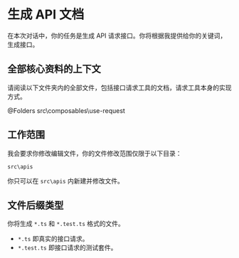 # 生成 API 文档

在本次对话中，你的任务是生成 API 请求接口。你将根据我提供给你的关键词，生成接口。

## 全部核心资料的上下文

请阅读以下文件夹内的全部文件，包括接口请求工具的文档，请求工具本身的实现方式。

@Folders src\composables\use-request

## 工作范围

我会要求你修改编辑文件，你的文件修改范围仅限于以下目录：

`src\apis`

你只可以在 `src\apis` 内新建并修改文件。

## 文件后缀类型

你将生成 `*.ts` 和 `*.test.ts` 格式的文件。

- `*.ts` 即真实的接口请求。
- `*.test.ts` 即接口请求的测试套件。
